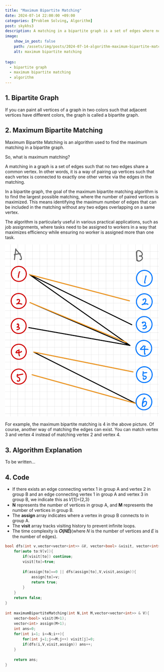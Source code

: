 ```yaml
---
title: "Maximum Bipartite Matching"
date: 2024-07-14 22:00:00 +09:00
categories: [Problem Solving, Algorithm]
post: skykhs3
description: A matching in a bipartite graph is a set of edges where no two edges share a common vertex, and a maximum matching is one that contains the largest possible number of edges.
image:
    show_in_post: false
    path: /assets/img/posts/2024-07-14-algorithm-maximum-bipartite-matching/sample_graph.jpeg
    alt: maximum bipartite matching

tags:
  - bipartite graph
  - maximum bipartite matching
  - algorithm
---
```

<script type="text/javascript" async
  src="https://cdn.jsdelivr.net/npm/mathjax@3.2.2/es5/tex-chtml.js">
</script>

> 
<div markdown="1">

## 1. Bipartite Graph 
If you can paint all vertices of a graph in two colors such that adjacent vertices have different colors, the graph is called a bipartite graph.

## 2. Maximum Bipartite Matching
Maximum Bipartite Matching is an algorithm used to find the maximum matching in a bipartite graph.

So, what is maximum matching?

A matching in a graph is a set of edges such that no two edges share a common vertex. In other words, it is a way of pairing up vertices such that each vertex is connected to exactly one other vertex via the edges in the matching.

In a bipartite graph, the goal of the maximum bipartite matching algorithm is to find the largest possible matching, where the number of paired vertices is maximized. This means identifying the maximum number of edges that can be included in the matching without any two edges overlapping on a same vertex.

The algorithm is particularly useful in various practical applications, such as job assignments, where tasks need to be assigned to workers in a way that maximizes efficiency while ensuring no worker is assigned more than one task.

<img src="/assets/img/posts/2024-07-14-algorithm-maximum-bipartite-matching/sample_graph.jpeg" alt="maximum bipartite matching"/>

For example, the maximum bipartite matching is 4 in the above picture. Of course, another way of matching the edges can exist. You can match vertex 3 and vertex 4 instead of matching vertex 2 and vertex 4.

## 3. Algorithm Explanation

To be written...

## 4. Code
- If there exists an edge connecting vertex 1 in group A and vertex 2 in group B and an edge connecting vertex 1 in group A and vertex 3 in group B, we indicate this as 𝑉[1]={2,3}
- **N** represents the number of vertices in group A, and **M** represents the number of vertices in group B.
- The **assign** array indicates where a vertex in group B connects to in group A.
- The **visit** array tracks visiting history to prevent infinite loops.
- The time complexity is **𝑂(𝑁𝐸)**(where 𝑁 is the number of vertices and 𝐸 is the number of edges).

```c++
bool dfs(int v,vector<vector<int>> &V, vector<bool> &visit, vector<int> &assign){
    for(auto to:V[v]){
        if(visit[to]) continue;
        visit[to]=true;

        if(assign[to]==0 || dfs(assign[to],V,visit,assign)){ 
            assign[to]=v;
            return true;
        }
    }
    return false;
}

int maximumBipartiteMatching(int N,int M,vector<vector<int>> & V){
    vector<bool> visit(M+1);
    vector<int> assign(M+1);
    int ans=0;
    for(int i=1; i<=N;i++){
        for(int j=1;j<=M;j++) visit[j]=0; 
        if(dfs(i,V,visit,assign)) ans++;
    }
    
    return ans;
}
```
</div>
